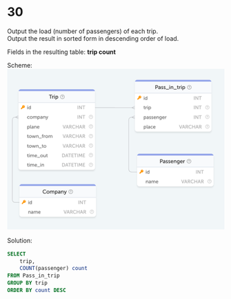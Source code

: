 # 30

Output the load (number of passengers) of each trip.  
Output the result in sorted form in descending order of load.

Fields in the resulting table: **trip count**

Scheme:  
![air_travels.png](..%2Fschemes%2Fair_travels.png)

Solution:  
```sql
SELECT
    trip,
    COUNT(passenger) count
FROM Pass_in_trip
GROUP BY trip
ORDER BY count DESC
```